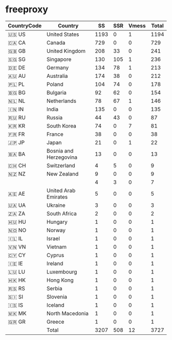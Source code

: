 # freeproxy

|CountryCode|Country|SS|SSR|Vmess|Total|
|  ----  | ----  |  ----  | ----  |  ----  | ----  |
|🇺🇸 US|United States|1193|0|1|1194|
|🇨🇦 CA|Canada|729|0|0|729|
|🇬🇧 GB|United Kingdom|208|33|0|241|
|🇸🇬 SG|Singapore|130|105|1|236|
|🇩🇪 DE|Germany|134|78|1|213|
|🇦🇺 AU|Australia|174|38|0|212|
|🇵🇱 PL|Poland|104|74|0|178|
|🇧🇬 BG|Bulgaria|92|62|0|154|
|🇳🇱 NL|Netherlands|78|67|1|146|
|🇮🇳 IN|India|135|0|0|135|
|🇷🇺 RU|Russia|44|43|0|87|
|🇰🇷 KR|South Korea|74|0|7|81|
|🇫🇷 FR|France|38|0|0|38|
|🇯🇵 JP|Japan|21|0|1|22|
|🇧🇦 BA|Bosnia and Herzegovina|13|0|0|13|
|🇨🇭 CH|Switzerland|4|5|0|9|
|🇳🇿 NZ|New Zealand|9|0|0|9|
| ||4|3|0|7|
|🇦🇪 AE|United Arab Emirates|5|0|0|5|
|🇺🇦 UA|Ukraine|3|0|0|3|
|🇿🇦 ZA|South Africa|2|0|0|2|
|🇭🇺 HU|Hungary|1|0|0|1|
|🇳🇴 NO|Norway|1|0|0|1|
|🇮🇱 IL|Israel|1|0|0|1|
|🇻🇳 VN|Vietnam|1|0|0|1|
|🇨🇾 CY|Cyprus|1|0|0|1|
|🇮🇪 IE|Ireland|1|0|0|1|
|🇱🇺 LU|Luxembourg|1|0|0|1|
|🇭🇰 HK|Hong Kong|1|0|0|1|
|🇷🇸 RS|Serbia|1|0|0|1|
|🇸🇮 SI|Slovenia|1|0|0|1|
|🇮🇸 IS|Iceland|1|0|0|1|
|🇲🇰 MK|North Macedonia|1|0|0|1|
|🇬🇷 GR|Greece|1|0|0|1|
||Total|3207|508|12|3727|
